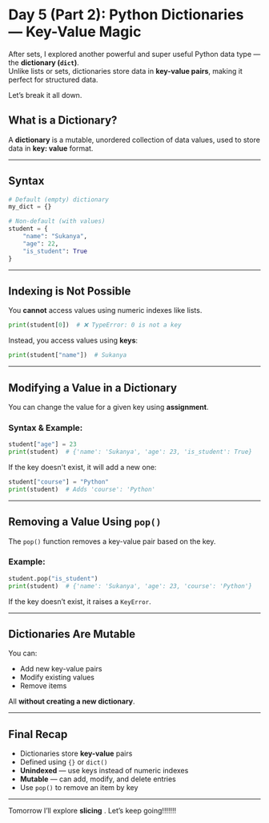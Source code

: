 #  Day 5 (Part 2): Python Dictionaries — Key-Value Magic

After sets, I explored another powerful and super useful Python data type — the **dictionary (`dict`)**.  
Unlike lists or sets, dictionaries store data in **key-value pairs**, making it perfect for structured data.

Let’s break it all down.



##  What is a Dictionary?

A **dictionary** is a mutable, unordered collection of data values, used to store data in **key: value** format.

---

##  Syntax

```python
# Default (empty) dictionary
my_dict = {}

# Non-default (with values)
student = {
    "name": "Sukanya",
    "age": 22,
    "is_student": True
}
```

---

##  Indexing is Not Possible

You **cannot** access values using numeric indexes like lists.

```python
print(student[0])  # ❌ TypeError: 0 is not a key
```

Instead, you access values using **keys**:

```python
print(student["name"])  # Sukanya
```

---

##  Modifying a Value in a Dictionary

You can change the value for a given key using **assignment**.

###  Syntax & Example:

```python
student["age"] = 23
print(student)  # {'name': 'Sukanya', 'age': 23, 'is_student': True}
```

If the key doesn't exist, it will add a new one:

```python
student["course"] = "Python"
print(student)  # Adds 'course': 'Python'
```

---

##  Removing a Value Using `pop()`

The `pop()` function removes a key-value pair based on the key.

###  Example:

```python
student.pop("is_student")
print(student)  # {'name': 'Sukanya', 'age': 23, 'course': 'Python'}
```

If the key doesn’t exist, it raises a `KeyError`.

---

##  Dictionaries Are Mutable

You can:
- Add new key-value pairs
- Modify existing values
- Remove items

All **without creating a new dictionary**.

---

##  Final Recap

- Dictionaries store **key-value** pairs
- Defined using `{}` or `dict()`
- **Unindexed** — use keys instead of numeric indexes
- **Mutable** — can add, modify, and delete entries
- Use `pop()` to remove an item by key

---

Tomorrow I’ll explore **slicing** . Let’s keep going!!!!!!!


